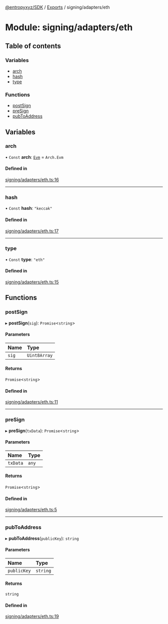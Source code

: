 [@entropyxyz/SDK](../README.md) / [Exports](../modules.md) / signing/adapters/eth

# Module: signing/adapters/eth

## Table of contents

### Variables

- [arch](signing_adapters_eth.md#arch)
- [hash](signing_adapters_eth.md#hash)
- [type](signing_adapters_eth.md#type)

### Functions

- [postSign](signing_adapters_eth.md#postsign)
- [preSign](signing_adapters_eth.md#presign)
- [pubToAddress](signing_adapters_eth.md#pubtoaddress)

## Variables

### arch

• `Const` **arch**: [`Evm`](../enums/types.Arch.md#evm) = `Arch.Evm`

#### Defined in

[signing/adapters/eth.ts:16](https://github.com/entropyxyz/SDK/blob/04833ee/src/signing/adapters/eth.ts#L16)

___

### hash

• `Const` **hash**: ``"keccak"``

#### Defined in

[signing/adapters/eth.ts:17](https://github.com/entropyxyz/SDK/blob/04833ee/src/signing/adapters/eth.ts#L17)

___

### type

• `Const` **type**: ``"eth"``

#### Defined in

[signing/adapters/eth.ts:15](https://github.com/entropyxyz/SDK/blob/04833ee/src/signing/adapters/eth.ts#L15)

## Functions

### postSign

▸ **postSign**(`sig`): `Promise`\<`string`\>

#### Parameters

| Name | Type |
| :------ | :------ |
| `sig` | `Uint8Array` |

#### Returns

`Promise`\<`string`\>

#### Defined in

[signing/adapters/eth.ts:11](https://github.com/entropyxyz/SDK/blob/04833ee/src/signing/adapters/eth.ts#L11)

___

### preSign

▸ **preSign**(`txData`): `Promise`\<`string`\>

#### Parameters

| Name | Type |
| :------ | :------ |
| `txData` | `any` |

#### Returns

`Promise`\<`string`\>

#### Defined in

[signing/adapters/eth.ts:5](https://github.com/entropyxyz/SDK/blob/04833ee/src/signing/adapters/eth.ts#L5)

___

### pubToAddress

▸ **pubToAddress**(`publicKey`): `string`

#### Parameters

| Name | Type |
| :------ | :------ |
| `publicKey` | `string` |

#### Returns

`string`

#### Defined in

[signing/adapters/eth.ts:19](https://github.com/entropyxyz/SDK/blob/04833ee/src/signing/adapters/eth.ts#L19)

